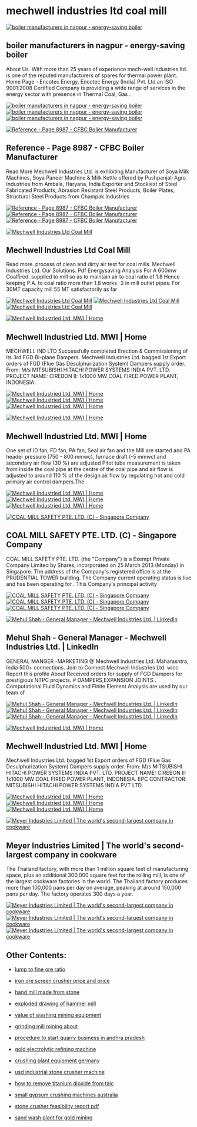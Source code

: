 # mechwell industries ltd coal mill
<a href="https://mnn.zoosnet.net/LR/Chatpre.aspx?id=MNN94995150&p=https%3A//www.educationcare.in/" target="_blank">![boiler manufacturers in nagpur - energy-saving boiler](https://github.com/PWJCr/images/raw/main/14.jpg)</a>
## boiler manufacturers in nagpur - energy-saving boiler
About Us. With more than 25 years of experience mech-well industries ltd. is one of the reputed manufacturers of spares for thermal power plant. Home Page - Encotec Energy. Encotec Energy (India) Pvt. Ltd an ISO 9001:2008 Certified Company is providing a wide range of services in the energy sector with presence in Thermal Coal, Gas .
<a href="https://mnn.zoosnet.net/LR/Chatpre.aspx?id=MNN94995150&p=https%3A//www.educationcare.in/" target="_blank">![boiler manufacturers in nagpur - energy-saving boiler](https://github.com/PWJCr/images/raw/main/get-price.png)</a> <a href="https://www.educationcare.in/message-board/" target="_blank">![boiler manufacturers in nagpur - energy-saving boiler](https://github.com/PWJCr/images/raw/main/leave-a-message.png)</a> <a href="//whatsapp.shibangsoft.com/WhatsApp.php" target="_blank" id="whatsapp">![boiler manufacturers in nagpur - energy-saving boiler](https://github.com/PWJCr/images/raw/main/whatsapp.png)</a>
<a href="https://mnn.zoosnet.net/LR/Chatpre.aspx?id=MNN94995150&p=https%3A//www.educationcare.in/" target="_blank">![Reference - Page 8987 - CFBC Boiler Manufacturer](https://github.com/PWJCr/images/raw/main/74.jpg)</a>
## Reference - Page 8987 - CFBC Boiler Manufacturer
Read More Mechwell Industries Ltd. is exhibiting Manufacturer of Soya Milk Machines, Soya Paneer Machine & Milk Kettle offered by Pushpanjali Agro Industries from Ambala, Haryana, India Exporter and Stockiest of Steel Fabricated Products, Abrasion Resistant Steel Products, Boiler Plates, Structural Steel Products from Champak Industries 
<a href="https://mnn.zoosnet.net/LR/Chatpre.aspx?id=MNN94995150&p=https%3A//www.educationcare.in/" target="_blank">![Reference - Page 8987 - CFBC Boiler Manufacturer](https://github.com/PWJCr/images/raw/main/get-price.png)</a> <a href="https://www.educationcare.in/message-board/" target="_blank">![Reference - Page 8987 - CFBC Boiler Manufacturer](https://github.com/PWJCr/images/raw/main/leave-a-message.png)</a> <a href="//whatsapp.shibangsoft.com/WhatsApp.php" target="_blank" id="whatsapp">![Reference - Page 8987 - CFBC Boiler Manufacturer](https://github.com/PWJCr/images/raw/main/whatsapp.png)</a>
<a href="https://mnn.zoosnet.net/LR/Chatpre.aspx?id=MNN94995150&p=https%3A//www.educationcare.in/" target="_blank">![Mechwell Industries Ltd Coal Mill](https://github.com/PWJCr/images/raw/main/75.jpg)</a>
## Mechwell Industries Ltd Coal Mill
Read more. process of clean and dirty air test for coal mills.  Mechwell Industries Ltd. Our Solutions. Pdf Energysaving Analysis For A 600mw Coalfired. supplied to mill so as to maintain air to coal ratio of 1.8 Hence keeping P.A. to coal ratio more than 1.8 works -2 in mill outlet pipes. For 30MT capacity mill 55 MT satisfactorily as far 
<a href="https://mnn.zoosnet.net/LR/Chatpre.aspx?id=MNN94995150&p=https%3A//www.educationcare.in/" target="_blank">![Mechwell Industries Ltd Coal Mill](https://github.com/PWJCr/images/raw/main/get-price.png)</a> <a href="https://www.educationcare.in/message-board/" target="_blank">![Mechwell Industries Ltd Coal Mill](https://github.com/PWJCr/images/raw/main/leave-a-message.png)</a> <a href="//whatsapp.shibangsoft.com/WhatsApp.php" target="_blank" id="whatsapp">![Mechwell Industries Ltd Coal Mill](https://github.com/PWJCr/images/raw/main/whatsapp.png)</a>
<a href="https://mnn.zoosnet.net/LR/Chatpre.aspx?id=MNN94995150&p=https%3A//www.educationcare.in/" target="_blank">![Mechwell Industried Ltd. MWI | Home](https://github.com/PWJCr/images/raw/main/60.jpg)</a>
## Mechwell Industried Ltd. MWI | Home
MECHWELL IND LTD Successfully completed Erection & Commissioning of its 3rd FGD Bi-plane Dampers. Mechwell Industries Ltd. bagged 1st Export orders of FGD (Flue Gas Desulphurization System) Dampers supply order. From: M/s MITSUBISHI HITACHI POWER SYSTEMS INDIA PVT. LTD. PROJECT NAME: CIREBON II: 1x1000 MW COAL FIRED POWER PLANT, INDONESIA.
<a href="https://mnn.zoosnet.net/LR/Chatpre.aspx?id=MNN94995150&p=https%3A//www.educationcare.in/" target="_blank">![Mechwell Industried Ltd. MWI | Home](https://github.com/PWJCr/images/raw/main/get-price.png)</a> <a href="https://www.educationcare.in/message-board/" target="_blank">![Mechwell Industried Ltd. MWI | Home](https://github.com/PWJCr/images/raw/main/leave-a-message.png)</a> <a href="//whatsapp.shibangsoft.com/WhatsApp.php" target="_blank" id="whatsapp">![Mechwell Industried Ltd. MWI | Home](https://github.com/PWJCr/images/raw/main/whatsapp.png)</a>
<a href="https://mnn.zoosnet.net/LR/Chatpre.aspx?id=MNN94995150&p=https%3A//www.educationcare.in/" target="_blank">![Mechwell Industried Ltd. MWI | Home](https://github.com/PWJCr/images/raw/main/123.jpg)</a>
## Mechwell Industried Ltd. MWI | Home
One set of ID fan, FD fan, PA fan, Seal air fan and the Mill are started and PA header pressure (750 - 800 mmwc), furnace draft (-5 mmwc) and secondary air flow (30 %) are adjusted Pitot tube measurement is taken from inside the coal pipe at the centre of the coal pipe and air flow is adjusted to around 110 % of the design air flow by regulating hot and cold primary air control dampers.The 
<a href="https://mnn.zoosnet.net/LR/Chatpre.aspx?id=MNN94995150&p=https%3A//www.educationcare.in/" target="_blank">![Mechwell Industried Ltd. MWI | Home](https://github.com/PWJCr/images/raw/main/get-price.png)</a> <a href="https://www.educationcare.in/message-board/" target="_blank">![Mechwell Industried Ltd. MWI | Home](https://github.com/PWJCr/images/raw/main/leave-a-message.png)</a> <a href="//whatsapp.shibangsoft.com/WhatsApp.php" target="_blank" id="whatsapp">![Mechwell Industried Ltd. MWI | Home](https://github.com/PWJCr/images/raw/main/whatsapp.png)</a>
<a href="https://mnn.zoosnet.net/LR/Chatpre.aspx?id=MNN94995150&p=https%3A//www.educationcare.in/" target="_blank">![COAL MILL SAFETY PTE. LTD. (C) - Singapore Company](https://github.com/PWJCr/images/raw/main/50.jpg)</a>
## COAL MILL SAFETY PTE. LTD. (C) - Singapore Company
COAL MILL SAFETY PTE. LTD. (the "Company") is a Exempt Private Company Limited by Shares, incorporated on 25 March 2013 (Monday) in Singapore. The address of the Company's registered office is at the PRUDENTIAL TOWER building. The Company current operating status is live and has been operating for . This Company's principal activity 
<a href="https://mnn.zoosnet.net/LR/Chatpre.aspx?id=MNN94995150&p=https%3A//www.educationcare.in/" target="_blank">![COAL MILL SAFETY PTE. LTD. (C) - Singapore Company](https://github.com/PWJCr/images/raw/main/get-price.png)</a> <a href="https://www.educationcare.in/message-board/" target="_blank">![COAL MILL SAFETY PTE. LTD. (C) - Singapore Company](https://github.com/PWJCr/images/raw/main/leave-a-message.png)</a> <a href="//whatsapp.shibangsoft.com/WhatsApp.php" target="_blank" id="whatsapp">![COAL MILL SAFETY PTE. LTD. (C) - Singapore Company](https://github.com/PWJCr/images/raw/main/whatsapp.png)</a>
<a href="https://mnn.zoosnet.net/LR/Chatpre.aspx?id=MNN94995150&p=https%3A//www.educationcare.in/" target="_blank">![Mehul Shah - General Manager - Mechwell Industries Ltd. | LinkedIn](https://github.com/PWJCr/images/raw/main/5.jpg)</a>
## Mehul Shah - General Manager - Mechwell Industries Ltd. | LinkedIn
GENERAL MANGER -MARKETING @ Mechwell Industries Ltd. Maharashtra, India 500+ connections. Join to Connect Mechwell Industries Ltd. wicc. Report this profile About Received orders for supply of FGD Dampers for prestigious NTPC projects. # DAMPERS,EXPANSION JOINTS . Computational Fluid Dynamics and Finite Element Analysis are used by our team of 
<a href="https://mnn.zoosnet.net/LR/Chatpre.aspx?id=MNN94995150&p=https%3A//www.educationcare.in/" target="_blank">![Mehul Shah - General Manager - Mechwell Industries Ltd. | LinkedIn](https://github.com/PWJCr/images/raw/main/get-price.png)</a> <a href="https://www.educationcare.in/message-board/" target="_blank">![Mehul Shah - General Manager - Mechwell Industries Ltd. | LinkedIn](https://github.com/PWJCr/images/raw/main/leave-a-message.png)</a> <a href="//whatsapp.shibangsoft.com/WhatsApp.php" target="_blank" id="whatsapp">![Mehul Shah - General Manager - Mechwell Industries Ltd. | LinkedIn](https://github.com/PWJCr/images/raw/main/whatsapp.png)</a>
<a href="https://mnn.zoosnet.net/LR/Chatpre.aspx?id=MNN94995150&p=https%3A//www.educationcare.in/" target="_blank">![Mechwell Industried Ltd. MWI | Home](https://github.com/PWJCr/images/raw/main/28.jpg)</a>
## Mechwell Industried Ltd. MWI | Home
Mechwell Industries Ltd. bagged 1st Export orders of FGD (Flue Gas Desulphurization System) Dampers supply order. From: M/s MITSUBISHI HITACHI POWER SYSTEMS INDIA PVT. LTD. PROJECT NAME: CIREBON II: 1x1000 MW COAL FIRED POWER PLANT, INDONESIA. EPC CONTRACTOR: MITSUBISHI HITACHI POWER SYSTEMS INDIA PVT LTD.
<a href="https://mnn.zoosnet.net/LR/Chatpre.aspx?id=MNN94995150&p=https%3A//www.educationcare.in/" target="_blank">![Mechwell Industried Ltd. MWI | Home](https://github.com/PWJCr/images/raw/main/get-price.png)</a> <a href="https://www.educationcare.in/message-board/" target="_blank">![Mechwell Industried Ltd. MWI | Home](https://github.com/PWJCr/images/raw/main/leave-a-message.png)</a> <a href="//whatsapp.shibangsoft.com/WhatsApp.php" target="_blank" id="whatsapp">![Mechwell Industried Ltd. MWI | Home](https://github.com/PWJCr/images/raw/main/whatsapp.png)</a>
<a href="https://mnn.zoosnet.net/LR/Chatpre.aspx?id=MNN94995150&p=https%3A//www.educationcare.in/" target="_blank">![Meyer Industries Limited | The world's second-largest company in cookware](https://github.com/PWJCr/images/raw/main/109.jpg)</a>
## Meyer Industries Limited | The world's second-largest company in cookware
The Thailand factory, with more than 1 million square feet of manufacturing space, plus an additional 300,000 square feet for the rolling mill, is one of the largest cookware factories in the world. The Thailand factory produces more than 100,000 pans per day on average, peaking at around 150,000 pans per day. The factory operates 300 days a year.
<a href="https://mnn.zoosnet.net/LR/Chatpre.aspx?id=MNN94995150&p=https%3A//www.educationcare.in/" target="_blank">![Meyer Industries Limited | The world's second-largest company in cookware](https://github.com/PWJCr/images/raw/main/get-price.png)</a> <a href="https://www.educationcare.in/message-board/" target="_blank">![Meyer Industries Limited | The world's second-largest company in cookware](https://github.com/PWJCr/images/raw/main/leave-a-message.png)</a> <a href="//whatsapp.shibangsoft.com/WhatsApp.php" target="_blank" id="whatsapp">![Meyer Industries Limited | The world's second-largest company in cookware](https://github.com/PWJCr/images/raw/main/whatsapp.png)</a>
## Other Contents:
* [lump to fine ore ratio](lump%20to%20fine%20ore%20ratio.md)
* [iron ore screen crusher price and price](iron%20ore%20screen%20crusher%20price%20and%20price.md)
* [hand mill made from stone](hand%20mill%20made%20from%20stone.md)
* [exploded drawing of hammer mill](exploded%20drawing%20of%20hammer%20mill.md)
* [value of washing mining equipment](value%20of%20washing%20mining%20equipment.md)
* [grinding mill mining about](grinding%20mill%20mining%20about.md)
* [procedure to start quarry business in andhra pradesh](procedure%20to%20start%20quarry%20business%20in%20andhra%20pradesh.md)
* [gold electrolytic refining machine](gold%20electrolytic%20refining%20machine.md)
* [crushing plant equipment germany](crushing%20plant%20equipment%20germany.md)
* [usd industrial stone crusher machine](usd%20industrial%20stone%20crusher%20machine.md)
* [how to remove titanium dioxide from talc](how%20to%20remove%20titanium%20dioxide%20from%20talc.md)
* [small gypsum crushing machines australia](small%20gypsum%20crushing%20machines%20australia.md)
* [stone crusher feasibility report pdf](stone%20crusher%20feasibility%20report%20pdf.md)
* [sand wash plant for gold mining](sand%20wash%20plant%20for%20gold%20mining.md)

